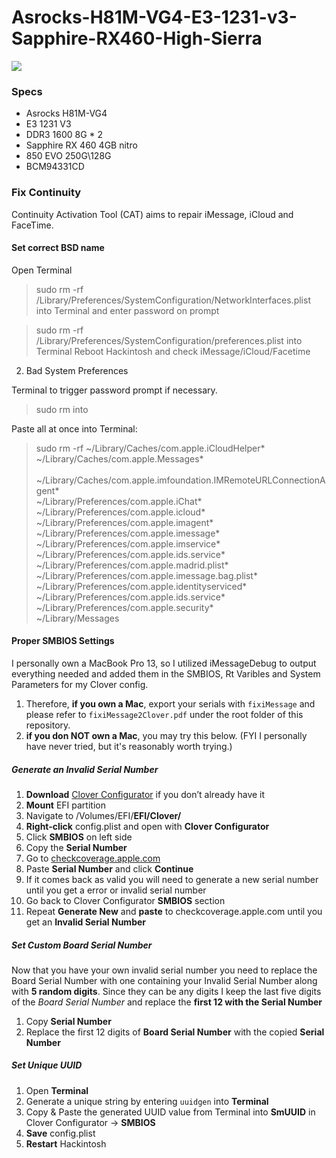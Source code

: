 # Asrocks-H81M-VG4-E3-1231-v3-Sapphire-RX460-High-Sierra

![](https://i.imgur.com/CkVh4qx.jpg)

### Specs

- Asrocks H81M-VG4
- E3 1231 V3
- DDR3 1600 8G * 2
- Sapphire RX 460 4GB nitro 
- 850 EVO 250G\128G
- BCM94331CD 



### Fix Continuity
Continuity Activation Tool (CAT) aims to repair iMessage, iCloud and FaceTime.

#### Set correct BSD name

Open Terminal
> sudo rm -rf /Library/Preferences/SystemConfiguration/NetworkInterfaces.plist into Terminal and enter password on prompt

> sudo rm -rf /Library/Preferences/SystemConfiguration/preferences.plist into Terminal
> Reboot Hackintosh and check iMessage/iCloud/Facetime

2. Bad System Preferences

  Terminal to trigger password prompt if necessary.
> sudo rm into 

Paste all at once into Terminal:
> sudo rm -rf ~/Library/Caches/com.apple.iCloudHelper* \
> ​          ~/Library/Caches/com.apple.Messages* \
> ​          ~/Library/Caches/com.apple.imfoundation.IMRemoteURLConnectionAgent* \
> ​          ~/Library/Preferences/com.apple.iChat* \
> ​          ~/Library/Preferences/com.apple.icloud* \
> ​          ~/Library/Preferences/com.apple.imagent* \
> ​          ~/Library/Preferences/com.apple.imessage* \
> ​          ~/Library/Preferences/com.apple.imservice* \
> ​          ~/Library/Preferences/com.apple.ids.service* \
> ​          ~/Library/Preferences/com.apple.madrid.plist* \
> ​          ~/Library/Preferences/com.apple.imessage.bag.plist* \
> ​          ~/Library/Preferences/com.apple.identityserviced* \
> ​          ~/Library/Preferences/com.apple.ids.service* \
> ​          ~/Library/Preferences/com.apple.security* \
> ​          ~/Library/Messages

#### Proper SMBIOS Settings 

I personally own a MacBook Pro 13, so I utilized iMessageDebug to output everything needed and added them in the SMBIOS, Rt Varibles and System Parameters for my Clover config. 

1. Therefore, **if you own a Mac**, export your serials with `fixiMessage` and please refer to `fixiMessage2Clover.pdf` under the root folder of this repository.
2. **if you don NOT own a Mac**, you may try this below. (FYI I personally have never tried, but it's reasonably worth trying.)

##### Generate an Invalid Serial Number

1. **Download** [Clover Configurator](https://mackie100projects.altervista.org/download-clover-configurator/) if you don’t already have it
2. **Mount** EFI partition
3. Navigate to /Volumes/EFI/**EFI/Clover/**
4. **Right-click** config.plist and open with **Clover Configurator**
5. Click **SMBIOS** on left side
6. Copy the **Serial Number**
7. Go to [checkcoverage.apple.com](checkcoverage.apple.com)
8. Paste **Serial Number**  and click **Continue**
9. If it comes back as valid you will need to generate a new serial number until you get a error or invalid serial number
10. Go back to Clover Configurator **SMBIOS** section
11. Repeat **Generate New** and **paste** to checkcoverage.apple.com until you get an **Invalid Serial Number**

##### Set Custom Board Serial Number

Now that you have your own invalid serial number you need to replace the Board Serial Number with one containing your Invalid Serial Number along with **5 random digits**. Since they can be any digits I keep the last five digits of the *Board Serial Number* and replace the **first 12 with the Serial Number**

1. Copy **Serial Number**
2. Replace the first 12 digits of **Board Serial Number** with the copied **Serial Number**

##### Set Unique UUID

1. Open **Terminal**
2. Generate a unique string by entering `uuidgen` into **Terminal**
3. Copy & Paste the generated UUID value from Terminal into **SmUUID** in Clover Configurator -> **SMBIOS**
4. **Save** config.plist
5. **Restart** Hackintosh

